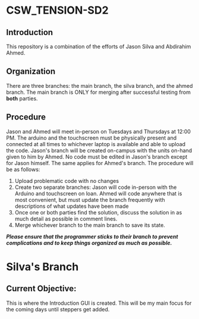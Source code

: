 # CSW_TENSION-SD2

## Introduction
This repository is a combination of the efforts of Jason Silva and Abdirahim Ahmed.

## Organization
There are three branches: the main branch, the silva branch, and the ahmed branch. The main branch is ONLY for merging after successful testing from **both** parties.

## Procedure
Jason and Ahmed will meet in-person on Tuesdays and Thursdays at 12:00 PM. The arduino and the touchscreen must be physically present and connected at all times to whichever laptop is available and able to upload the code.
Jason's branch will be created on-campus with the units on-hand given to him by Ahmed. No code must be edited in Jason's branch except for Jason himself. The same applies for Ahmed's branch.
The procedure will be as follows:
1. Upload problematic code with no changes
2. Create two separate branches: Jason will code in-person with the Arduino and touchscreen on loan. Ahmed will code anywhere that is most convenient, but must update the branch frequently with descriptions of what updates have been made
3. Once one or both parties find the solution, discuss the solution in as much detail as possible in comment lines.
4. Merge whichever branch to the main branch to save its state.

***Please ensure that the programmer sticks to their branch to prevent complications and to keep things organized as much as possible.***

# Silva's Branch
## Current Objective:
This is where the Introduction GUI is created. This will be my main focus for the coming days until steppers get added.

